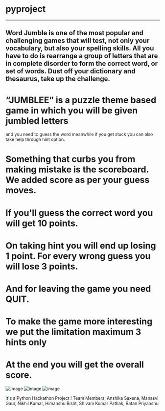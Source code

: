 #    pyproject
--------------------------------------------------------------------------------------------------------------
Word Jumble is one of the most popular and  challenging games that will test, not only
your vocabulary, but also your spelling skills.
All you have to do is rearrange a group of
letters that are in complete disorder to form  the correct word, or set of words. Dust off
your dictionary and thesaurus, take up the
challenge.
---------------------------------------------------------------------------------------------------------------
#  “JUMBLEE” is a puzzle theme based game in which you will be given jumbled letters 
and you need to guess the word meanwhile if you get stuck you can also take help through hint option.
#  Something that curbs you from making  mistake is the scoreboard. We added score as  per your guess moves.
#  If you'll guess the correct word you will get 10 points.
#  On taking hint you will end up losing 1 point.  For every wrong guess you will lose 3 points.
#  And for leaving the game you need QUIT.
#  **To make the game more interesting we	put the limitation  maximum 3 hints only**
#  At the end you will get the overall score.

![image](https://user-images.githubusercontent.com/120351893/208624803-945aedd6-eda5-4d05-ab88-b32454ba9f0a.png)
![image](https://user-images.githubusercontent.com/120351893/208624628-6c265bf3-97c8-4ca3-92b7-c84c1e29b779.png)
![image](https://user-images.githubusercontent.com/120351893/208624297-808a2c98-5a51-45a9-8901-9b481bf9a4b4.png)

It's a Python Hackathon Project !
Team Members:
Anshika Saxena,
Manasvi Gaur,
Nikhil Kumar,
Himanshu Bisht,
Shivam Kumar Pathak,
Ratan Priyanshu
